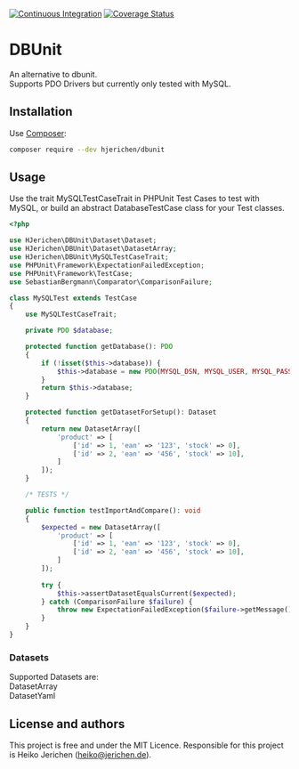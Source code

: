 [![Continuous Integration](https://github.com/hjerichen/dbunit/workflows/Continuous%20Integration/badge.svg?branch=master)](https://github.com/hjerichen/prophecy-php/actions)
[![Coverage Status](https://coveralls.io/repos/github/hjerichen/dbunit/badge.svg?branch=master)](https://coveralls.io/github/hjerichen/dbunit?branch=master)

# DBUnit
An alternative to dbunit.  
Supports PDO Drivers but currently only tested with MySQL.

## Installation
Use [Composer](https://getcomposer.org/):
```sh
composer require --dev hjerichen/dbunit
```

## Usage
Use the trait MySQLTestCaseTrait in PHPUnit Test Cases to test with MySQL, or build an abstract DatabaseTestCase class for your Test classes.

```php
<?php

use HJerichen\DBUnit\Dataset\Dataset;
use HJerichen\DBUnit\Dataset\DatasetArray;
use HJerichen\DBUnit\MySQLTestCaseTrait;
use PHPUnit\Framework\ExpectationFailedException;
use PHPUnit\Framework\TestCase;
use SebastianBergmann\Comparator\ComparisonFailure;

class MySQLTest extends TestCase
{
    use MySQLTestCaseTrait;

    private PDO $database;

    protected function getDatabase(): PDO
    {
        if (!isset($this->database)) {
            $this->database = new PDO(MYSQL_DSN, MYSQL_USER, MYSQL_PASS);
        }
        return $this->database;
    }

    protected function getDatasetForSetup(): Dataset
    {
        return new DatasetArray([
            'product' => [
                ['id' => 1, 'ean' => '123', 'stock' => 0],
                ['id' => 2, 'ean' => '456', 'stock' => 10],
            ]
        ]);
    }

    /* TESTS */

    public function testImportAndCompare(): void
    {
        $expected = new DatasetArray([
            'product' => [
                ['id' => 1, 'ean' => '123', 'stock' => 0],
                ['id' => 2, 'ean' => '456', 'stock' => 10],
            ]
        ]);
        
        try {
            $this->assertDatasetEqualsCurrent($expected);
        } catch (ComparisonFailure $failure) {
            throw new ExpectationFailedException($failure->getMessage(), $failure);
        }
    }
}
```

### Datasets

Supported Datasets are:  
DatasetArray  
DatasetYaml  

## License and authors

This project is free and under the MIT Licence.
Responsible for this project is Heiko Jerichen (heiko@jerichen.de).